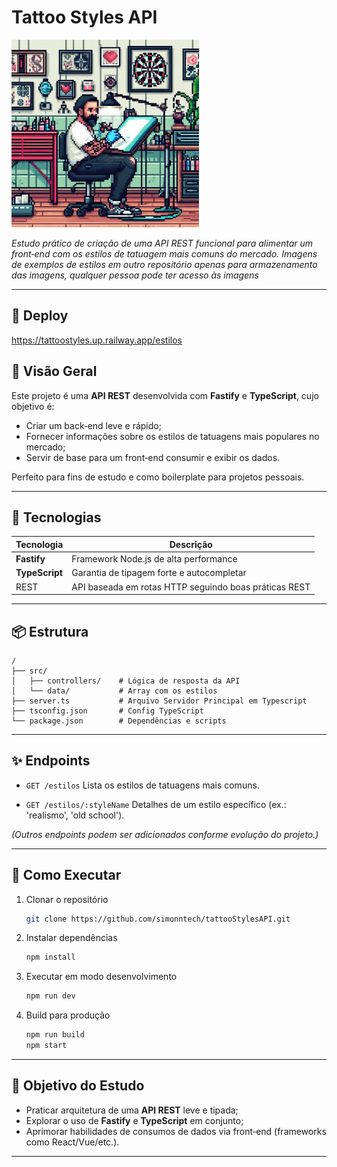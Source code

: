 # Tattoo Styles API
<img src="assets/.github/capa.jpg" alt="Banner do Projeto" width="300"/>

*Estudo prático de criação de uma API REST funcional para alimentar um front‑end com os estilos de tatuagem mais comuns do mercado.*
*Imagens de exemplos de estilos em outro repositório apenas para armazenamento das imagens, qualquer pessoa pode ter acesso às imagens*

---
## 🚀 Deploy

https://tattoostyles.up.railway.app/estilos

## 🚀 Visão Geral

Este projeto é uma **API REST** desenvolvida com **Fastify** e **TypeScript**, cujo objetivo é:

* Criar um back‑end leve e rápido;
* Fornecer informações sobre os estilos de tatuagens mais populares no mercado;
* Servir de base para um front‑end consumir e exibir os dados.

Perfeito para fins de estudo e como boilerplate para projetos pessoais.

---

## 💠 Tecnologias

| Tecnologia     | Descrição                                             |
| -------------- | ----------------------------------------------------- |
| **Fastify**    | Framework Node.js de alta performance                 |
| **TypeScript** | Garantia de tipagem forte e autocompletar             |
| REST           | API baseada em rotas HTTP seguindo boas práticas REST |

---

## 📦 Estrutura

```
/
├── src/
│   ├── controllers/    # Lógica de resposta da API
│   └── data/           # Array com os estilos
├── server.ts           # Arquivo Servidor Principal em Typescript
├── tsconfig.json       # Config TypeScript
└── package.json        # Dependências e scripts
```

---

## ✨ Endpoints

* `GET /estilos`
  Lista os estilos de tatuagens mais comuns.

* `GET /estilos/:styleName`
  Detalhes de um estilo específico (ex.: 'realismo', 'old school').

*(Outros endpoints podem ser adicionados conforme evolução do projeto.)*

---

## 🧪 Como Executar

1. Clonar o repositório

   ```bash
   git clone https://github.com/simonntech/tattooStylesAPI.git
   ```

2. Instalar dependências

   ```bash
   npm install
   ```

3. Executar em modo desenvolvimento

   ```bash
   npm run dev
   ```

4. Build para produção

   ```bash
   npm run build
   npm start
   ```

---

## 🎯 Objetivo do Estudo

* Praticar arquitetura de uma **API REST** leve e tipada;
* Explorar o uso de **Fastify** e **TypeScript** em conjunto;
* Aprimorar habilidades de consumos de dados via front‑end (frameworks como React/Vue/etc.).

---

